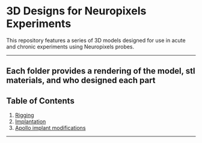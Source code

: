 # 3D Designs for Neuropixels Experiments

This repository features a series of 3D models designed for use in acute and chronic experiments using Neuropixels probes.

---
Each folder provides a rendering of the model, stl  materials, and who designed each part
--

## Table of Contents
1. [Rigging](#rigging)  
2. [Implantation](#implantation)  
3. [Apollo implant modifications](#apollo-implant-modifications)  

---




